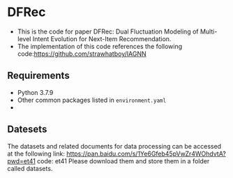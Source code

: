 # DFRec

- This is the code for paper DFRec: Dual Fluctuation Modeling of Multi-level Intent Evolution for Next-Item Recommendation.
- The implementation of this code references the following code:https://github.com/strawhatboy/IAGNN


## Requirements
- Python 3.7.9
- Other common packages listed in `environment.yaml`
- 
## Datesets
The datasets and related documents for data processing can be accessed at the following link: https://pan.baidu.com/s/1Ye6Gfeb45pVwZr4WOhdvtA?pwd=et41 code: et41
Please download them and store them in a folder called datasets.


